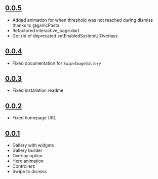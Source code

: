 ## [0.0.5](https://github.com/dbilgin/swipe_image_gallery/releases/tag/v0.0.5)

* Added animation for when threshold was not reached during dismiss thanks to @garlicPasta
* Refactored interactive_page.dart
* Got rid of deprecated setEnabledSystemUIOverlays

## [0.0.4](https://github.com/dbilgin/swipe_image_gallery/releases/tag/v0.0.4)

* Fixed documentation for `SwipeImageGallery`

## [0.0.3](https://github.com/dbilgin/swipe_image_gallery/releases/tag/v0.0.3)

* Fixed installation readme

## [0.0.2](https://github.com/dbilgin/swipe_image_gallery/releases/tag/v0.0.2)

* Fixed homepage URL

## [0.0.1](https://github.com/dbilgin/swipe_image_gallery/releases/tag/v0.0.1)

* Gallery with widgets
* Gallery builder
* Overlay option
* Hero animation
* Controllers
* Swipe to dismiss
